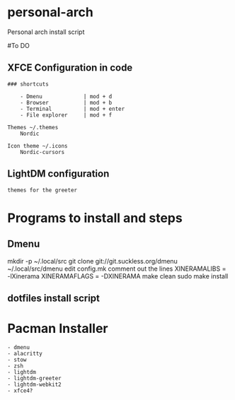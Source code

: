 # personal-arch
Personal arch install script

#To DO

## XFCE Configuration in code
    
    ### shortcuts

        - Dmenu             | mod + d
        - Browser           | mod + b
        - Terminal          | mod + enter
        - File explorer     | mod + f

    Themes ~/.themes
        Nordic

    Icon theme ~/.icons
        Nordic-cursors

## LightDM configuration

    themes for the greeter

# Programs to install and steps

## Dmenu

mkdir -p ~/.local/src
git clone git://git.suckless.org/dmenu ~/.local/src/dmenu
edit config.mk
comment out the lines 
    XINERAMALIBS = -lXinerama
    XINERAMAFLAGS = -DXINERAMA
make clean
sudo make install

## dotfiles install script



# Pacman Installer

    - dmenu
    - alacritty
    - stow
    - zsh
    - lightdm
    - lightdm-greeter
    - lightdm-webkit2
    - xfce4?

